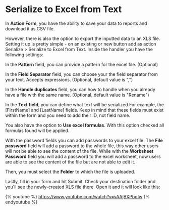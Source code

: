 # Serialize to Excel from Text

In **Action Form**, you have the ability to save your data to reports and download it as CSV file. 

However, there is also the option to export the inputted data to an XLS file.  Setting it up is pretty simple - on an existing or new button add as action Serialize > Serialize to Excel from Text. Inside the handler you have the following settings:

In the **Pattern** field, you can provide a pattern for the excel file. (Optional)

In the **Field Separator** field, you can choose your the field separator from your text.
Accepts expressions. (Optional, default value is ",")

In the **Handle duplicates** field, you can how to handle when you already have a file with the same name. (Optional, default value is "Rename")

In the **Text field**, you can define what text will be serialized.For example, the [FirstName] and [LastName] fields. Keep in mind that these fields must exist within the form and you need to add their ID, not field name.  

You also have the option to **Use excel formulas**. With this option checked all formulas found will be applied.

With the password fields you can add passwords to your excel file. The **File password** field will add a password to the whole file, this way other users will not be able to see the content of the file. While with the **Worksheet Password** field you will add a password to the excel worksheet, now users are able to see the content of the file but are not able to edit it.

Then, you must select the **Folder** to which the file is uploaded. 

Lastly, fill in your form and hit Submit. Check your destination folder and you'll see the newly-created XLS file there. Open it and it will look like this: 

{% youtube %} https://www.youtube.com/watch?v=vAAjBXPbdIw {% endyoutube %}